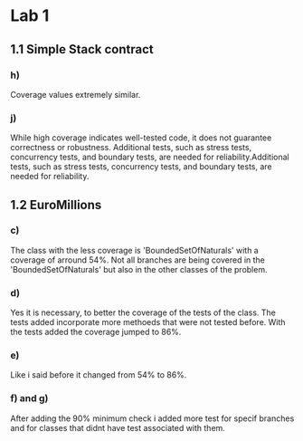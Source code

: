 # Lab 1

## 1.1 Simple Stack contract
### h)
Coverage values extremely similar.
### j)
While high coverage indicates well-tested code, it does not guarantee correctness or robustness.
Additional tests, such as stress tests, concurrency tests, and boundary tests, are needed for reliability.Additional tests, such as stress tests, concurrency tests, and boundary tests, are needed for reliability.

## 1.2 EuroMillions
### c)
The class with the less coverage is 'BoundedSetOfNaturals' with a coverage of arround 54%.
Not all branches are being covered in the 'BoundedSetOfNaturals' but also in the other classes of the problem.
### d)
Yes it is necessary, to better the coverage of the tests of the class. The tests added incorporate more methoeds that were not tested before.
With the tests added the coverage jumped to 86%.
### e)
Like i said before it changed from 54% to 86%.
### f) and g)
After adding the 90% minimum check i added more test for specif branches and for classes that didnt have test associated with them.